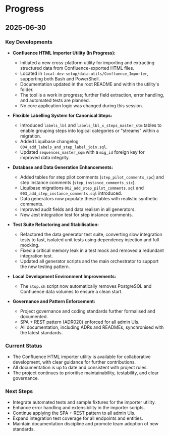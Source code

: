 # Progress

## 2025-06-30

### Key Developments

- **Confluence HTML Importer Utility (In Progress):**
  - Initiated a new cross-platform utility for importing and extracting structured data from Confluence-exported HTML files.
  - Located in `local-dev-setup/data-utils/Confluence_Importer`, supporting both Bash and PowerShell.
  - Documentation updated in the root README and within the utility's folder.
  - The tool is a work in progress; further field extraction, error handling, and automated tests are planned.
  - No core application logic was changed during this session.

- **Flexible Labelling System for Canonical Steps:**
  - Introduced `labels_lbl` and `labels_lbl_x_steps_master_stm` tables to enable grouping steps into logical categories or "streams" within a migration.
  - Added Liquibase changelog `004_add_labels_and_step_label_join.sql`.
  - Updated `sequences_master_sqm` with a `mig_id` foreign key for improved data integrity.

- **Database and Data Generation Enhancements:**
  - Added tables for step pilot comments (`step_pilot_comments_spc`) and step instance comments (`step_instance_comments_sic`).
  - Liquibase migrations `002_add_step_pilot_comments.sql` and `003_add_step_instance_comments.sql` introduced.
  - Data generators now populate these tables with realistic synthetic comments.
  - Improved audit fields and data realism in all generators.
  - New Jest integration test for step instance comments.

- **Test Suite Refactoring and Stabilisation:**
  - Refactored the data generator test suite, converting slow integration tests to fast, isolated unit tests using dependency injection and full mocking.
  - Fixed a critical memory leak in a test mock and removed a redundant integration test.
  - Updated all generator scripts and the main orchestrator to support the new testing pattern.

- **Local Development Environment Improvements:**
  - The `stop.sh` script now automatically removes PostgreSQL and Confluence data volumes to ensure a clean start.

- **Governance and Pattern Enforcement:**
  - Project governance and coding standards further formalised and documented.
  - SPA + REST pattern (ADR020) enforced for all admin UIs.
  - All documentation, including ADRs and READMEs, synchronised with the latest standards.

### Current Status

- The Confluence HTML importer utility is available for collaborative development, with clear guidance for further contributions.
- All documentation is up to date and consistent with project rules.
- The project continues to prioritise maintainability, testability, and clear governance.

### Next Steps

- Integrate automated tests and sample fixtures for the importer utility.
- Enhance error handling and extensibility in the importer scripts.
- Continue applying the SPA + REST pattern to all admin UIs.
- Expand integration test coverage for all endpoints and entities.
- Maintain documentation discipline and promote team adoption of new standards.
